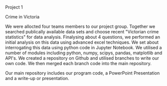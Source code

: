 
Project 1

Crime in Victoria

We were allocted four teams members to our project group.
Together we searched publically available data sets and choose recent "Victorian crime statistics" for data analysis.
Finalysing about 4 questions, we performed an initial analysis on this data using advanced excel techniques. 
We set about interrogating this data using python code in Jupyter Notebook. 
We utilised a number of modules including python, numpy, scipys, pandas, matplotlib and API's.
We created a repository on Github and utilised branches to write our own code. 
We then merged each branch code into the main repository.

Our main repository includes our program code, a PowerPoint Presentation and a write-up or presentation.


